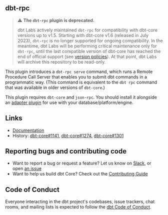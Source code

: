 ## dbt-rpc

> :warning: **The `dbt-rpc` plugin is deprecated.**
>
> dbt Labs actively maintained `dbt-rpc` for compatibility with dbt-core versions up to v1.5. Starting with dbt-core v1.6 (released in July 2023), `dbt-rpc` is no longer supported for ongoing compatibility. In the meantime, dbt Labs will be performing critical maintenance only for `dbt-rpc`, until the last compatible version of dbt-core has reached the end of official support (see [version policies](https://docs.getdbt.com/docs/dbt-versions/core)). At that point, dbt Labs will archive this repository to be read-only.

This plugin introduces a `dbt-rpc serve` command, which runs a Remote Procedure Call Server that enables you to submit dbt commands in a programmatic way. (This command is equivalent to the `dbt rpc` command that was available in older versions of `dbt-core`.)

This plugin requires `dbt-core` and `json-rpc`. You should install it alongside an [adapter plugin](https://docs.getdbt.com/docs/available-adapters) for use with your database/platform/engine.

## Links

- [Documentation](https://docs.getdbt.com/reference/commands/rpc)
- History: [dbt-core#1141](https://github.com/dbt-labs/dbt/issues/1141), [dbt-core#1274](https://github.com/dbt-labs/dbt/issues/1274), [dbt-core#1301](https://github.com/dbt-labs/dbt/pull/1301)

## Reporting bugs and contributing code

- Want to report a bug or request a feature? Let us know on [Slack](http://community.getdbt.com/), or open [an issue](https://github.com/dbt-labs/dbt-rpc/issues/new)
- Want to help us build dbt Core? Check out the [Contributing Guide](https://github.com/dbt-labs/dbt/blob/HEAD/CONTRIBUTING.md)

## Code of Conduct

Everyone interacting in the dbt project's codebases, issue trackers, chat rooms, and mailing lists is expected to follow the [dbt Code of Conduct](https://community.getdbt.com/code-of-conduct).
